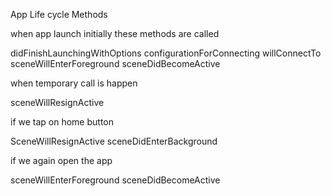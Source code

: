 App Life cycle Methods

when app launch initially these methods are called

didFinishLaunchingWithOptions
configurationForConnecting
willConnectTo
sceneWillEnterForeground
sceneDidBecomeActive


when temporary call is happen

sceneWillResignActive


if we tap on home button

SceneWillResignActive
sceneDidEnterBackground


if we again open the app

sceneWillEnterForeground
sceneDidBecomeActive
